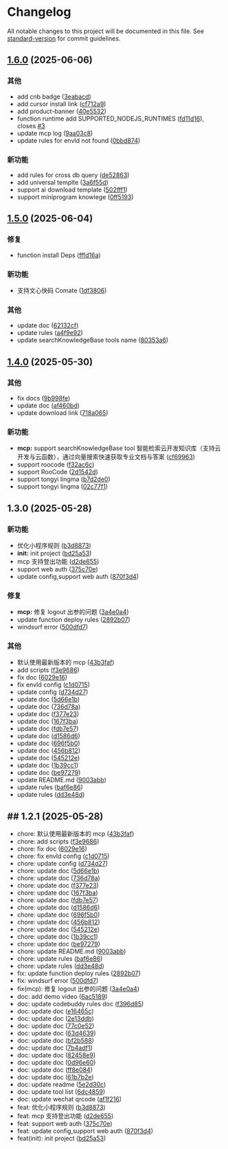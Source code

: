 # Changelog

All notable changes to this project will be documented in this file. See [standard-version](https://github.com/conventional-changelog/standard-version) for commit guidelines.

## [1.6.0](https://github.com/TencentCloudBase/CloudBase-AI-ToolKit/compare/v1.5.0...v1.6.0) (2025-06-06)


### 其他

* add cnb badge ([3eabacd](https://github.com/TencentCloudBase/CloudBase-AI-ToolKit/commit/3eabacd1c27d6d201a3c7987402d795f5b895043))
* add cursor install link ([cf712a9](https://github.com/TencentCloudBase/CloudBase-AI-ToolKit/commit/cf712a9315a63bdd610c2274878ec8027e65856c))
* add product-banner ([40e5532](https://github.com/TencentCloudBase/CloudBase-AI-ToolKit/commit/40e553265b61d8bc62e993b53fe77cc779263bba))
* function runtime add SUPPORTED_NODEJS_RUNTIMES ([fd11d16](https://github.com/TencentCloudBase/CloudBase-AI-ToolKit/commit/fd11d169f986453bc6a573c38e0e97ada3b8a982)), closes [#3](https://github.com/TencentCloudBase/CloudBase-AI-ToolKit/issues/3)
* update mcp log ([9aa03c8](https://github.com/TencentCloudBase/CloudBase-AI-ToolKit/commit/9aa03c8e1d41d90846aba144378c381d2d7f81ed))
* update rules for envId not found ([0bbd874](https://github.com/TencentCloudBase/CloudBase-AI-ToolKit/commit/0bbd87466606c69e48f092870a820cab94f95b8f))


### 新功能

* add rules for cross db query ([de52863](https://github.com/TencentCloudBase/CloudBase-AI-ToolKit/commit/de52863f5546f2af667a1477189bcdef7dbb80fe))
* add universal templte ([3a6f55d](https://github.com/TencentCloudBase/CloudBase-AI-ToolKit/commit/3a6f55d3dc98a08761c2393bc104b5effbb3f7d9))
* support ai download template ([502fff1](https://github.com/TencentCloudBase/CloudBase-AI-ToolKit/commit/502fff1526d6879d4e4f4a8b9a3559bd8cd7f8fd))
* support miniprogram knowlege ([0ff5193](https://github.com/TencentCloudBase/CloudBase-AI-ToolKit/commit/0ff5193dcce86f3cc214b9d2d3d1ce42356e5b5f))

## [1.5.0](https://github.com/TencentCloudBase/CloudBase-AI-ToolKit/compare/v1.4.0...v1.5.0) (2025-06-04)


### 修复

* function install Deps ([fffd16a](https://github.com/TencentCloudBase/CloudBase-AI-ToolKit/commit/fffd16a120642d35dd115539301c05b12ffdbf9e))


### 新功能

* 支持文心快码 Comate ([1df3806](https://github.com/TencentCloudBase/CloudBase-AI-ToolKit/commit/1df38060221373fdd41f817c3bffe11412ac4ebd))


### 其他

* update doc ([62132cf](https://github.com/TencentCloudBase/CloudBase-AI-ToolKit/commit/62132cff9f10f60a4cb664cd43ec220c2b8dcd3a))
* update rules ([a4f9e92](https://github.com/TencentCloudBase/CloudBase-AI-ToolKit/commit/a4f9e92b1d368e330a6df519a0246a4d600d4d0d))
* update searchKnowledgeBase tools name ([80353a6](https://github.com/TencentCloudBase/CloudBase-AI-ToolKit/commit/80353a63f44666ad869e73c3149e10751c54af8e))

## [1.4.0](https://github.com/TencentCloudBase/CloudBase-AI-ToolKit/compare/v1.1.0...v1.4.0) (2025-05-30)


### 其他

* fix docs ([9b998fe](https://github.com/TencentCloudBase/CloudBase-AI-ToolKit/commit/9b998fed7abfb0b8a9eccf8350c03bbfa2ca7d7a))
* update doc ([af460bd](https://github.com/TencentCloudBase/CloudBase-AI-ToolKit/commit/af460bdf2d29c65c8f9ba661cf591c3e2e4cbdd2))
* update download link ([718a065](https://github.com/TencentCloudBase/CloudBase-AI-ToolKit/commit/718a065c055940bd3ee85f1e0afb8819afece901))


### 新功能

* **mcp:** support searchKnowledgeBase tool 智能检索云开发知识库（支持云开发与云函数），通过向量搜索快速获取专业文档与答案 ([cf69963](https://github.com/TencentCloudBase/CloudBase-AI-ToolKit/commit/cf699637ad3a2135fbfe2edcbe410e3398672d51))
* support roocode ([f32ac6c](https://github.com/TencentCloudBase/CloudBase-AI-ToolKit/commit/f32ac6c9f0a8ff47818e44d6d6538e6dc48c9117))
* support RooCode ([2d1542d](https://github.com/TencentCloudBase/CloudBase-AI-ToolKit/commit/2d1542d61cecee724f0588e805b9134932aba025))
* support tongyi lingma ([b7d2de0](https://github.com/TencentCloudBase/CloudBase-AI-ToolKit/commit/b7d2de0f819b69201fdbd0da9562a03420590c0b))
* support tongyi lingma ([02c77f1](https://github.com/TencentCloudBase/CloudBase-AI-ToolKit/commit/02c77f12e7092c103aca7a867edf4e61556eebfa))

## 1.3.0 (2025-05-28)


### 新功能

* 优化小程序规则 ([b3d8873](https://github.com/TencentCloudBase/CloudBase-AI-ToolKit/commit/b3d8873ba2c6540f65f9fdf5ff8b088214743e0d))
* **init:** init project ([bd25a53](https://github.com/TencentCloudBase/CloudBase-AI-ToolKit/commit/bd25a53188151ecf63c45e8c569f3a1c5115920f))
* mcp 支持登出功能 ([d2de655](https://github.com/TencentCloudBase/CloudBase-AI-ToolKit/commit/d2de6555af8816670c01338320a47df3be2f8bca))
* support web auth ([375c70e](https://github.com/TencentCloudBase/CloudBase-AI-ToolKit/commit/375c70ec4d665cf32e4273cbc930d3f84e05dbec))
* update config,support web auth ([870f3d4](https://github.com/TencentCloudBase/CloudBase-AI-ToolKit/commit/870f3d4c363970646b0e823587185cefea83bfbc))


### 修复

* **mcp:** 修复 logout 出参的问题 ([3a4e0a4](https://github.com/TencentCloudBase/CloudBase-AI-ToolKit/commit/3a4e0a446e73259fc167c82468f0a096bdad235b))
* update function deploy rules ([2892b07](https://github.com/TencentCloudBase/CloudBase-AI-ToolKit/commit/2892b07ddf07fe081ea5c6fe1db5b01c32962722))
* windsurf error ([500dfd7](https://github.com/TencentCloudBase/CloudBase-AI-ToolKit/commit/500dfd7556dca558ec42d58e38bfdfdaee0bd96b))


### 其他

* 默认使用最新版本的 mcp ([43b3faf](https://github.com/TencentCloudBase/CloudBase-AI-ToolKit/commit/43b3faff99f7210aa244d0a5bd7da0090b725718))
* add scripts ([f3e9686](https://github.com/TencentCloudBase/CloudBase-AI-ToolKit/commit/f3e968635943b4335cbad60464b669340e953ede))
* fix doc ([6029e16](https://github.com/TencentCloudBase/CloudBase-AI-ToolKit/commit/6029e164148c73cdefa93f85626ccb27a1093dfc))
* fix envId config ([c1d0715](https://github.com/TencentCloudBase/CloudBase-AI-ToolKit/commit/c1d0715f08c82f6183c3e6e6686769977efe34bd))
* update config ([d734d27](https://github.com/TencentCloudBase/CloudBase-AI-ToolKit/commit/d734d272579e10b53bf7dd4d00d28c3bcd801a8c))
* update doc ([5d66e1b](https://github.com/TencentCloudBase/CloudBase-AI-ToolKit/commit/5d66e1bb5502bfccedfdb54067fa3b6c4973d929))
* update doc ([736d78a](https://github.com/TencentCloudBase/CloudBase-AI-ToolKit/commit/736d78a76905e470aae2b1881eb15424f85d25c6))
* update doc ([f377e23](https://github.com/TencentCloudBase/CloudBase-AI-ToolKit/commit/f377e23317842b24c765d1f420898a8064199ce8))
* update doc ([167f3ba](https://github.com/TencentCloudBase/CloudBase-AI-ToolKit/commit/167f3ba530571c41185aea92631f450fe42669fe))
* update doc ([fdb7e57](https://github.com/TencentCloudBase/CloudBase-AI-ToolKit/commit/fdb7e57d7e4587cd9fe6dfb1f020332c668fc1cf))
* update doc ([d1586d6](https://github.com/TencentCloudBase/CloudBase-AI-ToolKit/commit/d1586d6b02c2e646f7c5baa62400c7d8eb21d746))
* update doc ([696f5b0](https://github.com/TencentCloudBase/CloudBase-AI-ToolKit/commit/696f5b0437894f70809177c61267bbb0d5cfdef2))
* update doc ([456b812](https://github.com/TencentCloudBase/CloudBase-AI-ToolKit/commit/456b812e805382d1f45eed53b05f52dc32e385d4))
* update doc ([545212e](https://github.com/TencentCloudBase/CloudBase-AI-ToolKit/commit/545212e9d1dc34934cca63c3ddb13f3475668bda))
* update doc ([1b39cc1](https://github.com/TencentCloudBase/CloudBase-AI-ToolKit/commit/1b39cc16437dc0ca8244292d02e684838955a9a7))
* update doc ([be97279](https://github.com/TencentCloudBase/CloudBase-AI-ToolKit/commit/be972795622ae739a54377ef9bbcdf9178dd804c))
* update README.md ([9003abb](https://github.com/TencentCloudBase/CloudBase-AI-ToolKit/commit/9003abba3412b9a30e25dd0c31f82074e7024a35))
* update rules ([baf6e86](https://github.com/TencentCloudBase/CloudBase-AI-ToolKit/commit/baf6e861edefd64263228579f0172ab9162cd78b))
* update rules ([dd3e48d](https://github.com/TencentCloudBase/CloudBase-AI-ToolKit/commit/dd3e48dfb4c68921b0bc2a5ffd39cd8728256918))

## ## 1.2.1 (2025-05-28)

* chore: 默认使用最新版本的 mcp ([43b3faf](https://github.com/TencentCloudBase/CloudBase-AI-ToolKit/commit/43b3faf))
* chore: add scripts ([f3e9686](https://github.com/TencentCloudBase/CloudBase-AI-ToolKit/commit/f3e9686))
* chore: fix doc ([6029e16](https://github.com/TencentCloudBase/CloudBase-AI-ToolKit/commit/6029e16))
* chore: fix envId config ([c1d0715](https://github.com/TencentCloudBase/CloudBase-AI-ToolKit/commit/c1d0715))
* chore: update config ([d734d27](https://github.com/TencentCloudBase/CloudBase-AI-ToolKit/commit/d734d27))
* chore: update doc ([5d66e1b](https://github.com/TencentCloudBase/CloudBase-AI-ToolKit/commit/5d66e1b))
* chore: update doc ([736d78a](https://github.com/TencentCloudBase/CloudBase-AI-ToolKit/commit/736d78a))
* chore: update doc ([f377e23](https://github.com/TencentCloudBase/CloudBase-AI-ToolKit/commit/f377e23))
* chore: update doc ([167f3ba](https://github.com/TencentCloudBase/CloudBase-AI-ToolKit/commit/167f3ba))
* chore: update doc ([fdb7e57](https://github.com/TencentCloudBase/CloudBase-AI-ToolKit/commit/fdb7e57))
* chore: update doc ([d1586d6](https://github.com/TencentCloudBase/CloudBase-AI-ToolKit/commit/d1586d6))
* chore: update doc ([696f5b0](https://github.com/TencentCloudBase/CloudBase-AI-ToolKit/commit/696f5b0))
* chore: update doc ([456b812](https://github.com/TencentCloudBase/CloudBase-AI-ToolKit/commit/456b812))
* chore: update doc ([545212e](https://github.com/TencentCloudBase/CloudBase-AI-ToolKit/commit/545212e))
* chore: update doc ([1b39cc1](https://github.com/TencentCloudBase/CloudBase-AI-ToolKit/commit/1b39cc1))
* chore: update doc ([be97279](https://github.com/TencentCloudBase/CloudBase-AI-ToolKit/commit/be97279))
* chore: update README.md ([9003abb](https://github.com/TencentCloudBase/CloudBase-AI-ToolKit/commit/9003abb))
* chore: update rules ([baf6e86](https://github.com/TencentCloudBase/CloudBase-AI-ToolKit/commit/baf6e86))
* chore: update rules ([dd3e48d](https://github.com/TencentCloudBase/CloudBase-AI-ToolKit/commit/dd3e48d))
* fix: update function deploy rules ([2892b07](https://github.com/TencentCloudBase/CloudBase-AI-ToolKit/commit/2892b07))
* fix: windsurf error ([500dfd7](https://github.com/TencentCloudBase/CloudBase-AI-ToolKit/commit/500dfd7))
* fix(mcp): 修复 logout 出参的问题 ([3a4e0a4](https://github.com/TencentCloudBase/CloudBase-AI-ToolKit/commit/3a4e0a4))
* doc: add demo video ([6ac5189](https://github.com/TencentCloudBase/CloudBase-AI-ToolKit/commit/6ac5189))
* doc: update codebuddy rules doc ([f396d85](https://github.com/TencentCloudBase/CloudBase-AI-ToolKit/commit/f396d85))
* doc: update doc ([e16465c](https://github.com/TencentCloudBase/CloudBase-AI-ToolKit/commit/e16465c))
* doc: update doc ([2e13ddb](https://github.com/TencentCloudBase/CloudBase-AI-ToolKit/commit/2e13ddb))
* doc: update doc ([77c0e52](https://github.com/TencentCloudBase/CloudBase-AI-ToolKit/commit/77c0e52))
* doc: update doc ([63d4639](https://github.com/TencentCloudBase/CloudBase-AI-ToolKit/commit/63d4639))
* doc: update doc ([bf2b588](https://github.com/TencentCloudBase/CloudBase-AI-ToolKit/commit/bf2b588))
* doc: update doc ([7b4adf1](https://github.com/TencentCloudBase/CloudBase-AI-ToolKit/commit/7b4adf1))
* doc: update doc ([82458e9](https://github.com/TencentCloudBase/CloudBase-AI-ToolKit/commit/82458e9))
* doc: update doc ([0d96e60](https://github.com/TencentCloudBase/CloudBase-AI-ToolKit/commit/0d96e60))
* doc: update doc ([ff8e084](https://github.com/TencentCloudBase/CloudBase-AI-ToolKit/commit/ff8e084))
* doc: update doc ([61b7b2e](https://github.com/TencentCloudBase/CloudBase-AI-ToolKit/commit/61b7b2e))
* doc: update readme ([5e2d30c](https://github.com/TencentCloudBase/CloudBase-AI-ToolKit/commit/5e2d30c))
* doc: update tool list ([6dc4859](https://github.com/TencentCloudBase/CloudBase-AI-ToolKit/commit/6dc4859))
* doc: update wechat qrcode ([af1f216](https://github.com/TencentCloudBase/CloudBase-AI-ToolKit/commit/af1f216))
* feat: 优化小程序规则 ([b3d8873](https://github.com/TencentCloudBase/CloudBase-AI-ToolKit/commit/b3d8873))
* feat: mcp 支持登出功能 ([d2de655](https://github.com/TencentCloudBase/CloudBase-AI-ToolKit/commit/d2de655))
* feat: support web auth ([375c70e](https://github.com/TencentCloudBase/CloudBase-AI-ToolKit/commit/375c70e))
* feat: update config,support web auth ([870f3d4](https://github.com/TencentCloudBase/CloudBase-AI-ToolKit/commit/870f3d4))
* feat(init): init project ([bd25a53](https://github.com/TencentCloudBase/CloudBase-AI-ToolKit/commit/bd25a53))
